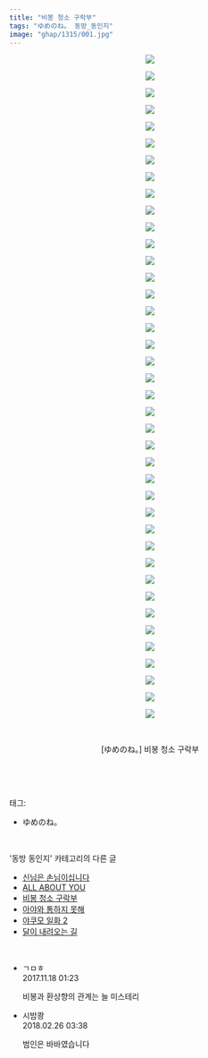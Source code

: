 ```yaml
---
title: "비봉 청소 구락부"
tags: "ゆめのね。 동방_동인지"
image: "ghap/1315/001.jpg"
---
```

<div class="article">
<p style="text-align: center; clear: none; float: none;"><img src="{{ site.nasurl }}/ghap/1315/001.jpg"/></p>
<p style="text-align: center; clear: none; float: none;"><img src="{{ site.nasurl }}/ghap/1315/002.jpg"/></p>
<p style="text-align: center; clear: none; float: none;"><img src="{{ site.nasurl }}/ghap/1315/003.jpg"/></p>
<p style="text-align: center; clear: none; float: none;"><img src="{{ site.nasurl }}/ghap/1315/004.jpg"/></p>
<p style="text-align: center; clear: none; float: none;"><img src="{{ site.nasurl }}/ghap/1315/005.jpg"/></p>
<p style="text-align: center; clear: none; float: none;"><img src="{{ site.nasurl }}/ghap/1315/006.jpg"/></p>
<p style="text-align: center; clear: none; float: none;"><img src="{{ site.nasurl }}/ghap/1315/007.jpg"/></p>
<p style="text-align: center; clear: none; float: none;"><img src="{{ site.nasurl }}/ghap/1315/008.jpg"/></p>
<p style="text-align: center; clear: none; float: none;"><img src="{{ site.nasurl }}/ghap/1315/009.jpg"/></p>
<p style="text-align: center; clear: none; float: none;"><img src="{{ site.nasurl }}/ghap/1315/010.jpg"/></p>
<p style="text-align: center; clear: none; float: none;"><img src="{{ site.nasurl }}/ghap/1315/011.jpg"/></p>
<p style="text-align: center; clear: none; float: none;"><img src="{{ site.nasurl }}/ghap/1315/012.jpg"/></p>
<p style="text-align: center; clear: none; float: none;"><img src="{{ site.nasurl }}/ghap/1315/013.jpg"/></p>
<p style="text-align: center; clear: none; float: none;"><img src="{{ site.nasurl }}/ghap/1315/014.jpg"/></p>
<p style="text-align: center; clear: none; float: none;"><img src="{{ site.nasurl }}/ghap/1315/015.jpg"/></p>
<p style="text-align: center; clear: none; float: none;"><img src="{{ site.nasurl }}/ghap/1315/016.jpg"/></p>
<p style="text-align: center; clear: none; float: none;"><img src="{{ site.nasurl }}/ghap/1315/017.jpg"/></p>
<p style="text-align: center; clear: none; float: none;"><img src="{{ site.nasurl }}/ghap/1315/018.jpg"/></p>
<p style="text-align: center; clear: none; float: none;"><img src="{{ site.nasurl }}/ghap/1315/019.jpg"/></p>
<p style="text-align: center; clear: none; float: none;"><img src="{{ site.nasurl }}/ghap/1315/020.jpg"/></p>
<p style="text-align: center; clear: none; float: none;"><img src="{{ site.nasurl }}/ghap/1315/021.jpg"/></p>
<p style="text-align: center; clear: none; float: none;"><img src="{{ site.nasurl }}/ghap/1315/022.jpg"/></p>
<p style="text-align: center; clear: none; float: none;"><img src="{{ site.nasurl }}/ghap/1315/023.jpg"/></p>
<p style="text-align: center; clear: none; float: none;"><img src="{{ site.nasurl }}/ghap/1315/024.jpg"/></p>
<p style="text-align: center; clear: none; float: none;"><img src="{{ site.nasurl }}/ghap/1315/025.jpg"/></p>
<p style="text-align: center; clear: none; float: none;"><img src="{{ site.nasurl }}/ghap/1315/026.jpg"/></p>
<p style="text-align: center; clear: none; float: none;"><img src="{{ site.nasurl }}/ghap/1315/027.jpg"/></p>
<p style="text-align: center; clear: none; float: none;"><img src="{{ site.nasurl }}/ghap/1315/028.jpg"/></p>
<p style="text-align: center; clear: none; float: none;"><img src="{{ site.nasurl }}/ghap/1315/029.jpg"/></p>
<p style="text-align: center; clear: none; float: none;"><img src="{{ site.nasurl }}/ghap/1315/030.jpg"/></p>
<p style="text-align: center; clear: none; float: none;"><img src="{{ site.nasurl }}/ghap/1315/031.jpg"/></p>
<p style="text-align: center; clear: none; float: none;"><img src="{{ site.nasurl }}/ghap/1315/032.jpg"/></p>
<p style="text-align: center; clear: none; float: none;"><img src="{{ site.nasurl }}/ghap/1315/033.jpg"/></p>
<p style="text-align: center; clear: none; float: none;"><img src="{{ site.nasurl }}/ghap/1315/034.jpg"/></p>
<p style="text-align: center; clear: none; float: none;"><img src="{{ site.nasurl }}/ghap/1315/035.jpg"/></p>
<p style="text-align: center; clear: none; float: none;"><img src="{{ site.nasurl }}/ghap/1315/036.jpg"/></p>
<p style="text-align: center; clear: none; float: none;"><img src="{{ site.nasurl }}/ghap/1315/037.jpg"/></p>
<p style="text-align: center; clear: none; float: none;"><img src="{{ site.nasurl }}/ghap/1315/038.jpg"/></p>
<p style="text-align: center; clear: none; float: none;"><img src="{{ site.nasurl }}/ghap/1315/039.jpg"/></p>
<p style="text-align: center; clear: none; float: none;"><img src="{{ site.nasurl }}/ghap/1315/040.jpg"/></p>
<p style="text-align: center; clear: none; float: none;"><br/></p>
<p style="text-align: center; clear: none; float: none;">[ゆめのね。] 비봉 청소 구락부</p>
<p><br/></p>
</div><br/>
<div class="tagTrail">
<p>태그: </p>
<ul>
<li>ゆめのね。</li>
</ul>
</div><br/>
<div class="another">
<p>'동방 동인지' 카테고리의 다른 글</p>
<ul>
<li><a href="/2016-08-03-ghap_1317">신님은 손님이십니다</a></li>
<li><a href="/2016-08-03-ghap_1316">ALL ABOUT YOU</a></li>
<li><a href="/2016-08-03-ghap_1315">비봉 청소 구락부</a></li>
<li><a href="/2016-08-03-ghap_1314">아야와 통하지 못해</a></li>
<li><a href="/2016-08-03-ghap_1312">야쿠모 일화 2</a></li>
<li><a href="/2016-08-03-ghap_1311">달이 내려오는 길</a></li>
</ul>
</div><br/>
<div class="cb_module cb_fluid">
<div class="cb_wrt cb_profile">
<div class="comment">
<ul>
<li class="cb_thumb_off" id="comment15131656">
<div class="cb_comment_area">
<div class="cb_info_area">
<div class="cb_section">
<span class="cb_nick_name">ㄱㅁㅎ</span>
</div>
<div class="cb_section">
<span class="cb_date">2017.11.18 01:23 </span>
</div>
</div>
<div class="cb_dsc_comment">
<p class="cb_dsc">
											비봉과 환상향의 관계는 늘 미스테리
										</p>
</div>
</div></li>
<li class="cb_thumb_off" id="comment15206818">
<div class="cb_comment_area">
<div class="cb_info_area">
<div class="cb_section">
<span class="cb_nick_name">시밤쾅</span>
</div>
<div class="cb_section">
<span class="cb_date">2018.02.26 03:38 </span>
</div>
</div>
<div class="cb_dsc_comment">
<p class="cb_dsc">
											범인은 바바였습니다
										</p>
</div>
</div></li>
</ul>
</div>
</div><!-- commentList close -->
</div><br/>
